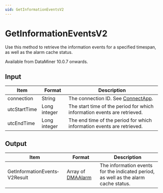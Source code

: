 ```yaml
---
uid: GetInformationEventsV2
---
```


# GetInformationEventsV2

Use this method to retrieve the information events for a specified timespan, as well as the alarm cache status.

Available from DataMiner 10.0.7 onwards.

## Input

| Item         | Format       | Description                                                              |
|--------------|--------------|--------------------------------------------------------------------------|
| connection   | String       | The connection ID. See [ConnectApp](xref:ConnectApp).                     |
| utcStartTime | Long integer | The start time of the period for which information events are retrieved. |
| utcEndTime   | Long integer | The end time of the period for which information events are retrieved.   |

## Output

| Item | Format | Description |
|--|--|--|
| GetInformationEvents­V2Result | Array of [DMAAlarm](xref:DMAAlarm) | The information events for the indicated period, as well as the alarm cache status. |
